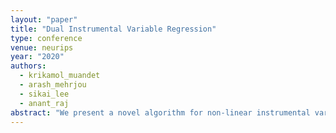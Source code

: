 ```yaml
---
layout: "paper"
title: "Dual Instrumental Variable Regression"
type: conference
venue: neurips
year: "2020"
authors:
  - krikamol_muandet
  - arash_mehrjou
  - sikai_lee
  - anant_raj
abstract: "We present a novel algorithm for non-linear instrumental variable (IV) regression, DualIV, which simplifies traditional two-stage methods via a dual formulation. Inspired by problems in stochastic programming, we show that two-stage procedures for non-linear IV regression can be reformulated as a convex-concave saddle-point problem. Our formulation enables us to circumvent the first-stage regression which is a potential bottleneck in real-world applications. We develop a simple kernel-based algorithm with an analytic solution based on this formulation. Empirical results show that we are competitive to existing, more complicated algorithms for non-linear instrumental variable regression."
---
```

